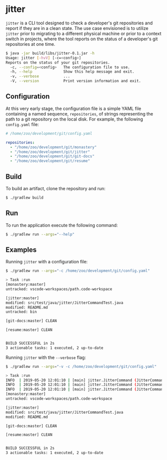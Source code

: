# jitter

`jitter` is a CLI tool designed to check a developer's git repositories and report if they are in a clean state. The use case envisioned is to utilize `jitter` prior to migrating to a different physical machine or prior to a context switch in projects, where the tool reports on the status of a developer's git repositories at one time.

```bash
$ java -jar build/libs/jitter-0.1.jar -h
Usage: jitter [-hvV] [-c=<config>]
Reports on the status of your git repositories.
  -c, --config=<config>   The configuration file to use.
  -h, --help              Show this help message and exit.
  -v, --verbose           ...
  -V, --version           Print version information and exit.
  ```

## Configuration

At this very early stage, the configuration file is a simple YAML file containing a named sequence, `repositories`, of strings representing the path to a git repository on the local disk. For example, the following `config.yaml` file:

```yaml
# /home/zoo/development/git/config.yaml

repositories:
  - "/home/zoo/development/git/monastery"
  - "/home/zoo/development/git/jitter"
  - "/home/zoo/development/git/git-docs"
  - "/home/zoo/development/git/resume"
```

## Build

To build an artifact, clone the repository and run:

```bash
$ ./gradlew build
```

## Run

To run the application execute the following command:

```bash
$ ./gradlew run --args="--help"
```

## Examples

Running `jitter` with a configuration file:

```bash
$ ./gradlew run --args="-c /home/zoo/development/git/config.yaml"

> Task :run
[monastery:master]
untracked: vscode-workspaces/path.code-workspace

[jitter:master]
modified: src/test/java/jitter/JitterCommandTest.java
modified: README.md
untracked: bin

[git-docs:master] CLEAN

[resume:master] CLEAN


BUILD SUCCESSFUL in 2s
3 actionable tasks: 1 executed, 2 up-to-date
```

Running `jitter` with the `--verbose` flag:

```bash
$ ./gradlew run --args="-v -c /home/zoo/development/git/config.yaml"

> Task :run
INFO  | 2019-05-20 12:01:10 | [main] jitter.JitterCommand (JitterCommand.java:83) - Checking [-v=<verbose>] flag.
INFO  | 2019-05-20 12:01:10 | [main] jitter.JitterCommand (JitterCommand.java:87) - Checking [-c=<config>] flag.
INFO  | 2019-05-20 12:01:10 | [main] jitter.JitterCommand (JitterCommand.java:91) - Collating reports.
[monastery:master]
untracked: vscode-workspaces/path.code-workspace

[jitter:master]
modified: src/test/java/jitter/JitterCommandTest.java
modified: README.md

[git-docs:master] CLEAN

[resume:master] CLEAN


BUILD SUCCESSFUL in 2s
3 actionable tasks: 1 executed, 2 up-to-date
```

